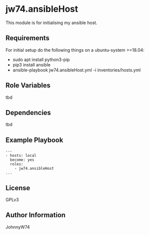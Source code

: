 jw74.ansibleHost
=========

This module is for initialising my ansible host.

Requirements
------------

For initial setup do the following things on a ubuntu-system >=18.04:

- sudo apt install python3-pip
- pip3 install ansible
- ansible-playbook jw74.ansibleHost.yml -i inventories/hosts.yml

Role Variables
--------------

tbd

Dependencies
------------

tbd

Example Playbook
----------------

```
---
- hosts: local
  become: yes
  roles:
    - jw74.ansibleHost
...
```

License
-------

GPLv3

Author Information
------------------

JohnnyW74
